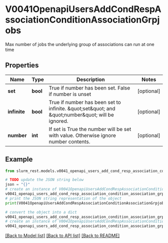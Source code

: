 # V0041OpenapiUsersAddCondRespAssociationConditionAssociationGrpjobs

Max number of jobs the underlying group of associations can run at one time

## Properties

Name | Type | Description | Notes
------------ | ------------- | ------------- | -------------
**set** | **bool** | True if number has been set. False if number is unset | [optional] 
**infinite** | **bool** | True if number has been set to infinite. \&quot;set\&quot; and \&quot;number\&quot; will be ignored. | [optional] 
**number** | **int** | If set is True the number will be set with value. Otherwise ignore number contents. | [optional] 

## Example

```python
from slurm_rest.models.v0041_openapi_users_add_cond_resp_association_condition_association_grpjobs import V0041OpenapiUsersAddCondRespAssociationConditionAssociationGrpjobs

# TODO update the JSON string below
json = "{}"
# create an instance of V0041OpenapiUsersAddCondRespAssociationConditionAssociationGrpjobs from a JSON string
v0041_openapi_users_add_cond_resp_association_condition_association_grpjobs_instance = V0041OpenapiUsersAddCondRespAssociationConditionAssociationGrpjobs.from_json(json)
# print the JSON string representation of the object
print(V0041OpenapiUsersAddCondRespAssociationConditionAssociationGrpjobs.to_json())

# convert the object into a dict
v0041_openapi_users_add_cond_resp_association_condition_association_grpjobs_dict = v0041_openapi_users_add_cond_resp_association_condition_association_grpjobs_instance.to_dict()
# create an instance of V0041OpenapiUsersAddCondRespAssociationConditionAssociationGrpjobs from a dict
v0041_openapi_users_add_cond_resp_association_condition_association_grpjobs_from_dict = V0041OpenapiUsersAddCondRespAssociationConditionAssociationGrpjobs.from_dict(v0041_openapi_users_add_cond_resp_association_condition_association_grpjobs_dict)
```
[[Back to Model list]](../README.md#documentation-for-models) [[Back to API list]](../README.md#documentation-for-api-endpoints) [[Back to README]](../README.md)


